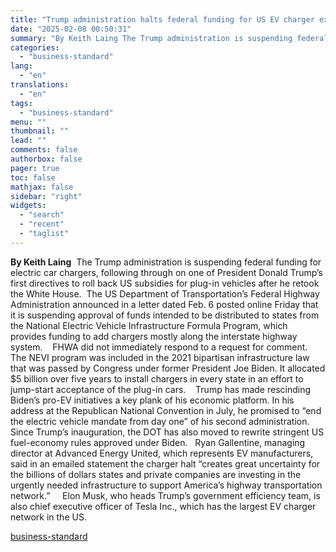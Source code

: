 ```yaml
---
title: "Trump administration halts federal funding for US EV charger expansion"
date: "2025-02-08 00:50:31"
summary: "By Keith Laing The Trump administration is suspending federal funding for electric car chargers, following through on one of President Donald Trump’s first directives to roll back US subsidies for plug-in vehicles after he retook the White House. The US Department of Transportation’s Federal Highway Administration announced in a letter..."
categories:
  - "business-standard"
lang:
  - "en"
translations:
  - "en"
tags:
  - "business-standard"
menu: ""
thumbnail: ""
lead: ""
comments: false
authorbox: false
pager: true
toc: false
mathjax: false
sidebar: "right"
widgets:
  - "search"
  - "recent"
  - "taglist"
---
```


**By Keith Laing**  The Trump administration is suspending federal funding for electric car chargers, following through on one of President Donald Trump’s first directives to roll back US subsidies for plug-in vehicles after he retook the White House. 
The US Department of Transportation’s Federal Highway Administration announced in a letter dated Feb. 6 posted online Friday that it is suspending approval of funds intended to be distributed to states from the National Electric Vehicle Infrastructure Formula Program, which provides funding to add chargers mostly along the interstate highway system. 
 
FHWA did not immediately respond to a request for comment.  
 
The NEVI program was included in the 2021 bipartisan infrastructure law that was passed by Congress under former President Joe Biden. It allocated $5 billion over five years to install chargers in every state in an effort to jump-start acceptance of the plug-in cars. 
 
Trump has made rescinding Biden’s pro-EV initiatives a key plank of his economic platform. In his address at the Republican National Convention in July, he promised to “end the electric vehicle mandate from day one” of his second administration.
 
Since Trump’s inauguration, the DOT has also moved to rewrite stringent US fuel-economy rules approved under Biden.
 
Ryan Gallentine, managing director at Advanced Energy United, which represents EV manufacturers, said in an emailed statement the charger halt “creates great uncertainty for the billions of dollars states and private companies are investing in the urgently needed infrastructure to support America’s highway transportation network.”  
 
Elon Musk, who heads Trump’s government efficiency team, is also chief executive officer of Tesla Inc., which has the largest EV charger network in the US.

[business-standard](https://www.business-standard.com/world-news/trump-administration-halts-federal-funding-for-us-ev-charger-expansion-125020701903_1.html)
